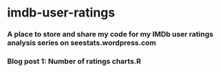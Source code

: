 # imdb-user-ratings

### A place to store and share my code for my IMDb user ratings analysis series on seestats.wordpress.com

### Blog post 1: Number of ratings charts.R

